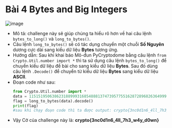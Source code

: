 # Bài 4 Bytes and Big Integers
![image](https://hackmd.io/_uploads/r1vKjr4_p.png)

- Mô tả: challenge này sẽ giúp chúng ta hiểu rõ hơn về hai câu lệnh `bytes_to_long()` và `long_to_bytes()`.
- Câu lệnh `long_to_bytes()` sẽ có tác dụng chuyển một chuỗi **Số Nguyên** dương cực dài sang kiểu dữ liệu **Bytes** tương ứng.  
- Hướng dẫn: Sau khi khai báo Mô-đun PyCryptodome bằng câu lệnh `from Crypto.Util.number import *` thì ta sử dụng câu lệnh `bytes_to_long()` để chuyển kiểu dữ liệu đề bài cho sang kiểu dữ liệu **Bytes**. Sau đó dùng câu lệnh `.Decode()` để chuyển từ kiểu dữ liệu **Bytes** sang kiểu dữ liệu **ASCII**.
- Đoạn code như sau:
  ```python
  from Crypto.Util.number import *
  data = 11515195063862318899931685488813747395775516287289682636499965282714637259206269
  flag = long_to_bytes(data).decode()
  print(flag)
  #sau khi chạy đoạn code thì ta được output: crypto{3nc0d1n6_4ll_7h3_w4y_d0wn}
  ```
 - Vậy Cờ của challenge này là: **crypto{3nc0d1n6_4ll_7h3_w4y_d0wn}**